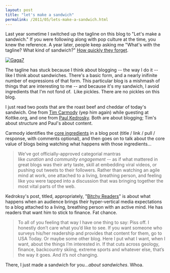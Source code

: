 ```yaml
---
layout: post
title: "let's make a sandwich"
permalink: /2011/05/lets-make-a-sandwich.html
---
```


<p>Last year sometime I switched up the tagline on this blog to &quot;Let&#39;s make a sandwich.&quot; If you were following along with pop culture at the time, you knew the reference. A year later, people keep asking me &quot;What&#39;s with the tagline? What kind of sandwich?&quot; <a href="http://www.youtube.com/watch?v=EVBsypHzF3U" target="_self">How quickly they forget</a>.</p>
<p><a href="http://www.youtube.com/watch?v=EVBsypHzF3U" style="display: inline;"><img alt="Gaga7" class="asset  asset-image at-xid-6a00d8341c4f5f53ef014e8848a4e6970d" src="https://sippey.typepad.com/.a/6a00d8341c4f5f53ef014e8848a4e6970d-500wi" title="Gaga7" /></a></p>
<p>The tagline has stuck because I think about blogging -- the way I do it -- like I think about sandwiches. There&#39;s a basic form, and a nearly inifinite number of expressions of that form. This particular blog is a mishmash of things that are interesting to me -- and because it&#39;s my sandwich, I avoid ingredients that I&#39;m not fond of. &#0160;Like pickles. There are no pickles on this blog.</p>
<p>I just read two posts that are the roast beef and cheddar of today&#39;s sandwich. One from <a href="http://kottke.org/11/05/three-step-dance" target="_self">Tim Carmody</a> (yep him again) while guesting at Kottke.org, and one from <a href="http://paul.kedrosky.com/archives/2011/05/bitchy-readers.html" target="_self">Paul Kedrosky</a>. Both are about blogging; Tim&#39;s about structure and Paul&#39;s about content.</p>
<p>Carmody identifies the <a href="http://kottke.org/11/05/three-step-dance" target="_self">core ingredients</a> in a blog post (title / link / pull / response, with comments optional), and then goes on to talk about the core value of blogs being watching what happens with those ingredients...</p>
<blockquote>
<p>We&#39;ve got officially-approved categorial mantras like&#0160;<em>curation</em>&#0160;and&#0160;<em>community engagement</em>&#0160;-- as if what mattered in great blogs was their arty taste, skill at embedding viral videos, or pushing out tweets to their followers. Rather than watching an agile mind at work, one attached to a living, breathing person, and feeling like you were tapped into a discussion that was bringing together the most vital parts of the web.</p>
</blockquote>
<p>Kedroksy&#39;s post, titled, appropriately, &quot;<a href="http://paul.kedrosky.com/archives/2011/05/bitchy-readers.html" target="_self">Bitchy Readers</a>&quot; is about what happens when an audience brings their hyper-vertical media expectations to a blog attached to a living, breathing person with an active mind. He has readers that want him to stick to finance. Fat chance.</p>
<blockquote>
<p>To all of you feeling that way I have one thing to say: Piss off. I honestly don’t care what you’d like to see.&#0160;If you want someone who surveys his/her readership and provides that content for them, go to USA Today. Or maybe some other blog. Here I put what I want, when I want, about the things I’m interested in. If that cuts across geology, finance, backcountry skiing, extreme sports and whatever else, that’s the way it goes. And it’s not changing.</p>
</blockquote>
<p>There, I just made a sandwich for you...<em>about sandwiches</em>. Whoa.</p>


